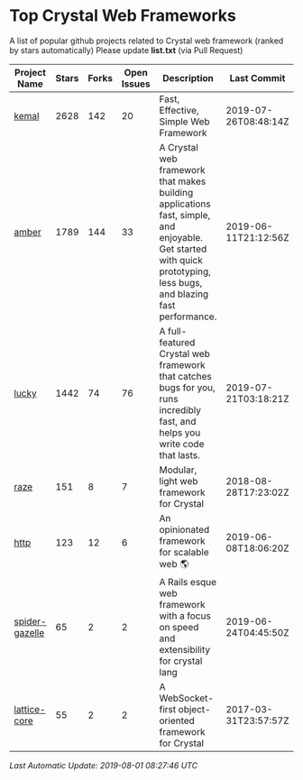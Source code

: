 # Top Crystal Web Frameworks

A list of popular github projects related to Crystal web framework (ranked by stars automatically)
Please update **list.txt** (via Pull Request)

| Project Name | Stars | Forks | Open Issues | Description | Last Commit |
| ------------ | ----- | ----- | ----------- | ----------- | ----------- |
| [kemal](https://github.com/kemalcr/kemal) |2628|142|20|Fast, Effective, Simple Web Framework|2019-07-26T08:48:14Z|
| [amber](https://github.com/amberframework/amber) |1789|144|33|A Crystal web framework that makes building applications fast, simple, and enjoyable. Get started with quick prototyping, less bugs, and blazing fast performance.|2019-06-11T21:12:56Z|
| [lucky](https://github.com/luckyframework/lucky) |1442|74|76|A full-featured Crystal web framework that catches bugs for you, runs incredibly fast, and helps you write code that lasts.|2019-07-21T03:18:21Z|
| [raze](https://github.com/samueleaton/raze) |151|8|7|Modular, light web framework for Crystal|2018-08-28T17:23:02Z|
| [http](https://github.com/onyxframework/http) |123|12|6|An opinionated framework for scalable web 🌎|2019-06-08T18:06:20Z|
| [spider-gazelle](https://github.com/spider-gazelle/spider-gazelle) |65|2|2|A Rails esque web framework with a focus on speed and extensibility for crystal lang|2019-06-24T04:45:50Z|
| [lattice-core](https://github.com/jasonl99/lattice-core) |55|2|2|A WebSocket-first object-oriented framework for Crystal|2017-03-31T23:57:57Z|

*Last Automatic Update: 2019-08-01 08:27:46 UTC*